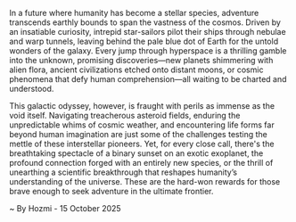 
In a future where humanity has become a stellar species, adventure transcends earthly bounds to span the vastness of the cosmos. Driven by an insatiable curiosity, intrepid star-sailors pilot their ships through nebulae and warp tunnels, leaving behind the pale blue dot of Earth for the untold wonders of the galaxy. Every jump through hyperspace is a thrilling gamble into the unknown, promising discoveries—new planets shimmering with alien flora, ancient civilizations etched onto distant moons, or cosmic phenomena that defy human comprehension—all waiting to be charted and understood.

This galactic odyssey, however, is fraught with perils as immense as the void itself. Navigating treacherous asteroid fields, enduring the unpredictable whims of cosmic weather, and encountering life forms far beyond human imagination are just some of the challenges testing the mettle of these interstellar pioneers. Yet, for every close call, there's the breathtaking spectacle of a binary sunset on an exotic exoplanet, the profound connection forged with an entirely new species, or the thrill of unearthing a scientific breakthrough that reshapes humanity’s understanding of the universe. These are the hard-won rewards for those brave enough to seek adventure in the ultimate frontier.

~ By Hozmi - 15 October 2025
